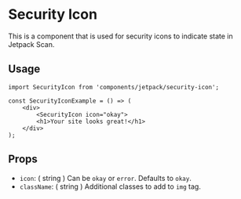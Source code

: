 # Security Icon

This is a component that is used for security icons to indicate state in Jetpack Scan.

## Usage

```es6
import SecurityIcon from 'components/jetpack/security-icon';

const SecurityIconExample = () => (
	<div>
		<SecurityIcon icon="okay">
		<h1>Your site looks great!</h1>
	</div>
);
```

## Props

- `icon`: ( string ) Can be `okay` or `error`. Defaults to `okay`.
- `className`: ( string ) Additional classes to add to `img` tag.

